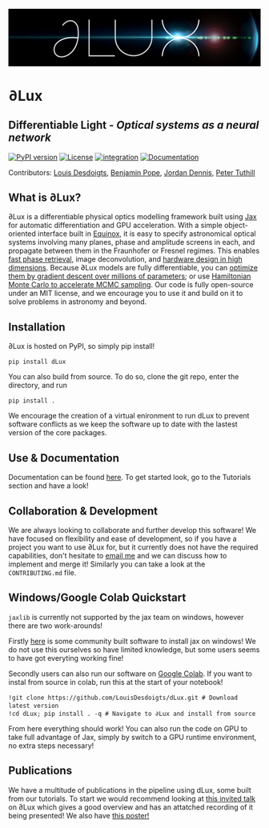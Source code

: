 ![alt text](docs/assets/logo.jpg?raw=true)

# ∂Lux
## Differentiable Light - _Optical systems as a neural network_
[![PyPI version](https://badge.fury.io/py/dLux.svg)](https://badge.fury.io/py/dLux)
[![License](https://img.shields.io/badge/License-BSD%203--Clause-blue.svg)](https://opensource.org/licenses/BSD-3-Clause)
[![integration](https://github.com/LouisDesdoigts/dLux/actions/workflows/tests.yml/badge.svg)](https://github.com/LouisDesdoigts/dLux/actions/workflows/tests.yml)
[![Documentation](https://github.com/LouisDesdoigts/dLux/actions/workflows/documentation.yml/badge.svg)](https://louisdesdoigts.github.io/dLux/)

Contributors: [Louis Desdoigts](https://github.com/LouisDesdoigts), [Benjamin Pope](https://github.com/benjaminpope), [Jordan
Dennis](https://github.com/Jordan-Dennis), [Peter Tuthill](https://github.com/ptuthill)

## What is ∂Lux?

∂Lux is a differentiable physical optics modelling framework built using [Jax](https://github.com/google/jax) for automatic differentiation and GPU acceleration. With a simple object-oriented interface built in [Equinox](https://github.com/patrick-kidger/equinox), it is easy to specify astronomical optical systems involving many planes, phase and amplitude screens in each, and propagate between them in the Fraunhofer or Fresnel regimes. This enables [fast phase retrieval](https://louisdesdoigts.github.io/dLux/notebooks/phase_retrieval_demo/), image deconvolution, and [hardware design in high dimensions](https://louisdesdoigts.github.io/dLux/notebooks/designing_a_mask/). Because ∂Lux models are fully differentiable, you can [optimize them by gradient descent over millions of parameters](https://louisdesdoigts.github.io/dLux/notebooks/flatfield_calibration/); or use [Hamiltonian Monte Carlo to accelerate MCMC sampling](https://louisdesdoigts.github.io/dLux/notebooks/HMC/). Our code is fully open-source under an MIT license, and we encourage you to use it and build on it to solve problems in astronomy and beyond.

## Installation

∂Lux is hosted on PyPI, so simply pip install!
```
pip install dLux
```

You can also build from source. To do so, clone the git repo, enter the directory, and run

```
pip install .
```

We encourage the creation of a virtual enironment to run dLux to prevent software conflicts as we keep the software up to date with the lastest version of the core packages.


## Use & Documentation

Documentation can be found [here](https://louisdesdoigts.github.io/dLux/). To get started look, go to the Tutorials section and have a look!

## Collaboration & Development

We are always looking to collaborate and further develop this software! We have focused on flexibility and ease of development, so if you have a project you want to use ∂Lux for, but it currently does not have the required capabilities, don't hesitate to [email me](louis.desdoigts@sydney.edu.au) and we can discuss how to implement and merge it! Similarly you can take a look at the `CONTRIBUTING.md` file.


## Windows/Google Colab Quickstart
`jaxlib` is currently not supported by the jax team on windows, however there are two work-arounds! 

Firstly [here](https://github.com/cloudhan/jax-windows-builder) is some community built software to install jax on windows! We do not use this ourselves so have limited knowledge, but some users seems to have got everyting working fine! 

Secondly users can also run our software on [Google Colab](https://research.google.com/colaboratory/). If you want to instal from source in colab, run this at the start of your notebook!
```
!git clone https://github.com/LouisDesdoigts/dLux.git # Download latest version
!cd dLux; pip install . -q # Navigate to ∂Lux and install from source
```

From here everything should work! You can also run the code on GPU to take full advantage of Jax, simply by switch to a GPU runtime environment, no extra steps necessary!


## Publications

We have a multitude of publications in the pipeline using dLux, some built from our tutorials. To start we would recommend looking at [this invited talk](https://louisdesdoigts.github.io/diff_optics/#/0/3) on ∂Lux which gives a good overview and has an attatched recording of it being presented! We also have [this poster!](https://spie.org/astronomical-telescopes-instrumentation/presentation/Optical-design-analysis-and-calibration-using-Lux/12180-160)

